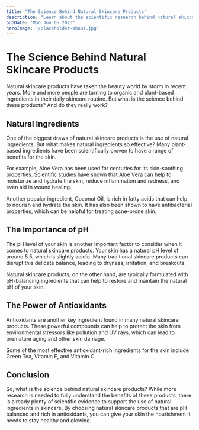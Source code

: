 ```yaml
---
title: "The Science Behind Natural Skincare Products"
description: "Learn about the scientific research behind natural skincare products and their benefits to your skin. Discover the most effective natural ingredients for your daily routine."
pubDate: "Mon Jun 05 2023"
heroImage: "/placeholder-about.jpg"
---
```


# The Science Behind Natural Skincare Products

Natural skincare products have taken the beauty world by storm in recent years. More and more people are turning to organic and plant-based ingredients in their daily skincare routine. But what is the science behind these products? And do they really work?

## Natural Ingredients

One of the biggest draws of natural skincare products is the use of natural ingredients. But what makes natural ingredients so effective? Many plant-based ingredients have been scientifically proven to have a range of benefits for the skin.

For example, Aloe Vera has been used for centuries for its skin-soothing properties. Scientific studies have shown that Aloe Vera can help to moisturize and hydrate the skin, reduce inflammation and redness, and even aid in wound healing.

Another popular ingredient, Coconut Oil, is rich in fatty acids that can help to nourish and hydrate the skin. It has also been shown to have antibacterial properties, which can be helpful for treating acne-prone skin.

## The Importance of pH

The pH level of your skin is another important factor to consider when it comes to natural skincare products. Your skin has a natural pH level of around 5.5, which is slightly acidic. Many traditional skincare products can disrupt this delicate balance, leading to dryness, irritation, and breakouts.

Natural skincare products, on the other hand, are typically formulated with pH-balancing ingredients that can help to restore and maintain the natural pH of your skin.

## The Power of Antioxidants

Antioxidants are another key ingredient found in many natural skincare products. These powerful compounds can help to protect the skin from environmental stressors like pollution and UV rays, which can lead to premature aging and other skin damage.

Some of the most effective antioxidant-rich ingredients for the skin include Green Tea, Vitamin E, and Vitamin C.

## Conclusion

So, what is the science behind natural skincare products? While more research is needed to fully understand the benefits of these products, there is already plenty of scientific evidence to support the use of natural ingredients in skincare. By choosing natural skincare products that are pH-balanced and rich in antioxidants, you can give your skin the nourishment it needs to stay healthy and glowing.